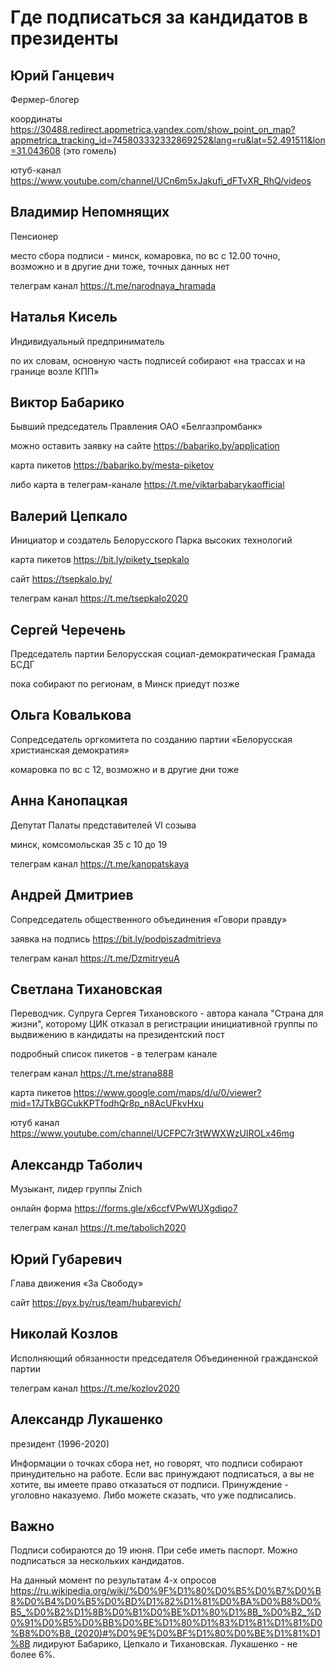 # Где подписаться за кандидатов в президенты

## Юрий Ганцевич

Фермер-блогер

координаты https://30488.redirect.appmetrica.yandex.com/show_point_on_map?appmetrica_tracking_id=745803332332869252&lang=ru&lat=52.491511&lon=31.043608 (это гомель)

ютуб-канал https://www.youtube.com/channel/UCn6m5xJakufi_dFTvXR_RhQ/videos

## Владимир Непомнящих

Пенсионер

место сбора подписи - минск, комаровка, по вс с 12.00 точно, возможно и в другие дни тоже, точных данных нет

телеграм канал https://t.me/narodnaya_hramada

## Наталья Кисель

Индивидуальный предприниматель

по их словам, основную часть подписей собирают «на трассах и на границе возле КПП»

## Виктор Бабарико

Бывший председатель Правления ОАО «Белгазпромбанк»

можно оставить заявку на сайте https://babariko.by/application

карта пикетов https://babariko.by/mesta-piketov

либо карта в телеграм-канале https://t.me/viktarbabarykaofficial

## Валерий Цепкало

Инициатор и создатель Белорусского Парка высоких технологий

карта пикетов https://bit.ly/pikety_tsepkalo

сайт  https://tsepkalo.by/

телеграм канал https://t.me/tsepkalo2020

## Сергей Черечень

Председатель партии Белорусская социал-демократическая Грамада 	БСДГ

пока собирают по регионам, в Минск приедут позже

## Ольга Ковалькова

Сопредседатель оргкомитета по созданию партии «Белорусская христианская демократия»

комаровка по вс с 12, возможно и в другие дни тоже

## Анна Канопацкая

Депутат Палаты представителей VI созыва

минск, комсомольская 35 с 10 до 19

телеграм канал https://t.me/kanopatskaya

## Андрей Дмитриев

Сопредседатель общественного объединения «Говори правду»

заявка на подпись https://bit.ly/podpiszadmitrieva

телеграм канал https://t.me/DzmitryeuA

## Светлана Тихановская

Переводчик. Супруга Сергея Тихановского - автора канала "Страна для жизни", которому ЦИК отказал в регистрации инициативной группы по выдвижению в кандидаты на президентский пост

подробный список пикетов - в телеграм канале

телеграм канал https://t.me/strana888

карта пикетов https://www.google.com/maps/d/u/0/viewer?mid=17JTkBGCukKPTfodhQr8p_n8AcUFkvHxu

ютуб канал https://www.youtube.com/channel/UCFPC7r3tWWXWzUIROLx46mg

## Александр Таболич

Музыкант, лидер группы Znich

онлайн форма https://forms.gle/x6ccfVPwWUXgdiqo7

телеграм канал https://t.me/tabolich2020

## Юрий Губаревич

Глава движения «За Свободу»

сайт https://pyx.by/rus/team/hubarevich/

## Николай Козлов

Исполняющий обязанности председателя Объединенной гражданской партии

телеграм канал https://t.me/kozlov2020

## Александр Лукашенко

президент (1996-2020)

Информации о точках сбора нет, но говорят, что подписи собирают принудительно на работе.
Если вас принуждают подписаться, а вы не хотите, вы имеете право отказаться от подписи.
Принуждение - уголовно наказуемо. Либо можете сказать, что уже подписались.

## Важно

Подписи собираются до 19 июня. При себе иметь паспорт. Можно подписаться за нескольких кандидатов.

На данный момент по результатам 4-х опросов https://ru.wikipedia.org/wiki/%D0%9F%D1%80%D0%B5%D0%B7%D0%B8%D0%B4%D0%B5%D0%BD%D1%82%D1%81%D0%BA%D0%B8%D0%B5_%D0%B2%D1%8B%D0%B1%D0%BE%D1%80%D1%8B_%D0%B2_%D0%91%D0%B5%D0%BB%D0%BE%D1%80%D1%83%D1%81%D1%81%D0%B8%D0%B8_(2020)#%D0%9E%D0%BF%D1%80%D0%BE%D1%81%D1%8B
лидируют Бабарико, Цепкало и Тихановская. Лукашенко - не более 6%.
